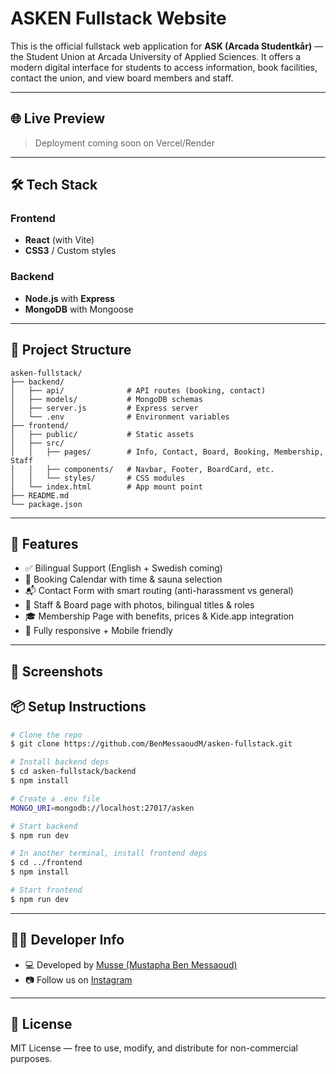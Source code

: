 # ASKEN Fullstack Website

This is the official fullstack web application for **ASK (Arcada Studentkår)** — the Student Union at Arcada University of Applied Sciences. It offers a modern digital interface for students to access information, book facilities, contact the union, and view board members and staff.

---

## 🌐 Live Preview

> Deployment coming soon on Vercel/Render

---

## 🛠️ Tech Stack

### Frontend

* **React** (with Vite)
* **CSS3** / Custom styles

### Backend

* **Node.js** with **Express**
* **MongoDB** with Mongoose

---

## 📁 Project Structure

```
asken-fullstack/
├── backend/
│   ├── api/              # API routes (booking, contact)
│   ├── models/           # MongoDB schemas
│   ├── server.js         # Express server
│   └── .env              # Environment variables
├── frontend/
│   ├── public/           # Static assets
│   ├── src/
│   │   ├── pages/        # Info, Contact, Board, Booking, Membership, Staff
│   │   ├── components/   # Navbar, Footer, BoardCard, etc.
│   │   └── styles/       # CSS modules
│   └── index.html        # App mount point
├── README.md
└── package.json
```

---

## 🔑 Features

* ✅ Bilingual Support (English + Swedish coming)
* 📅 Booking Calendar with time & sauna selection
* 📬 Contact Form with smart routing (anti-harassment vs general)
* 📌 Staff & Board page with photos, bilingual titles & roles
* 🎓 Membership Page with benefits, prices & Kide.app integration
* 📱 Fully responsive + Mobile friendly

---

## 📸 Screenshots




## 📦 Setup Instructions

```bash
# Clone the repo
$ git clone https://github.com/BenMessaoudM/asken-fullstack.git

# Install backend deps
$ cd asken-fullstack/backend
$ npm install

# Create a .env file
MONGO_URI=mongodb://localhost:27017/asken

# Start backend
$ npm run dev

# In another terminal, install frontend deps
$ cd ../frontend
$ npm install

# Start frontend
$ npm run dev
```

---

## 🧑‍💻 Developer Info

* 💻 Developed by [Musse (Mustapha Ben Messaoud)](https://www.linkedin.com/in/mubenmessaoud)
* 📷 Follow us on [Instagram](https://www.instagram.com/askenfi)

---

## 📄 License

MIT License — free to use, modify, and distribute for non-commercial purposes.
